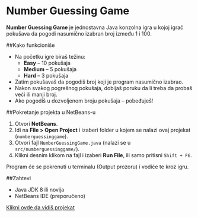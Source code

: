 # Number Guessing Game

**Number Guessing Game** je jednostavna Java konzolna igra u kojoj igrač pokušava da pogodi nasumično izabran broj između 1 i 100.

##Kako funkcioniše

- Na početku igre biraš težinu:
  - **Easy** – 10 pokušaja
  - **Medium** – 5 pokušaja
  - **Hard** – 3 pokušaja
- Zatim pokušavaš da pogodiš broj koji je program nasumično izabrao.
- Nakon svakog pogrešnog pokušaja, dobijaš poruku da li treba da probaš veći ili manji broj.
- Ako pogodiš u dozvoljenom broju pokušaja – pobeđuješ!

##Pokretanje projekta u NetBeans-u

1. Otvori **NetBeans**.
2. Idi na **File > Open Project** i izaberi folder u kojem se nalazi ovaj projekat (`numberguessinggame`).
3. Otvori fajl `NumberGuessingGame.java` (nalazi se u `src/numberguessinggame/`).
4. Klikni desnim klikom na fajl i izaberi **Run File**, ili samo pritisni `Shift + F6`.

Program će se pokrenuti u terminalu (Output prozoru) i vodiće te kroz igru.

##Zahtevi

- Java JDK 8 ili novija
- NetBeans IDE (preporučeno)

[Klikni ovde da vidiš projekat](https://github.com/DusanSavic1277/Repository/tree/main)
